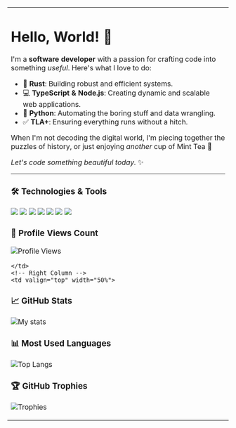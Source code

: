<table>
  <tr>
    <!-- Left Column -->
    <td valign="top" width="50%">

# Hello, World! 🌟

I'm a **software developer** with a passion for crafting code into something *useful*. Here's what I love to do:

- 🦀 **Rust**: Building robust and efficient systems.
- 💻 **TypeScript & Node.js**: Creating dynamic and scalable web applications.
- 🐍 **Python**: Automating the boring stuff and data wrangling.
- ✅ **TLA+**: Ensuring everything runs without a hitch.

When I'm not decoding the digital world, I'm piecing together the puzzles of history, or just enjoying *another* cup of Mint Tea 🍵

*Let's code something beautiful today.* ✨

---

### 🛠️ Technologies & Tools
![](https://img.shields.io/badge/OS-Linux-informational?style=flat&logo=linux&logoColor=white&color=2bbc8a)
![](https://img.shields.io/badge/Editor-VSCode-informational?style=flat&logo=visual-studio-code&logoColor=white&color=2bbc8a)
![](https://img.shields.io/badge/Language-Rust-informational?style=flat&logo=rust&logoColor=white&color=2bbc8a)
![](https://img.shields.io/badge/Language-TypeScript-informational?style=flat&logo=typescript&logoColor=white&color=2bbc8a)
![](https://img.shields.io/badge/Runtime-Node.js-informational?style=flat&logo=node-dot-js&logoColor=white&color=2bbc8a)
![](https://img.shields.io/badge/Language-Python-informational?style=flat&logo=python&logoColor=white&color=2bbc8a)
![](https://img.shields.io/badge/Method-Formal_Verification-informational?style=flat&color=2bbc8a)

### 👀 Profile Views Count
![Profile Views](https://komarev.com/ghpvc/?username=younes-io)


    </td>
    <!-- Right Column -->
    <td valign="top" width="50%">

### 📈 GitHub Stats
![My stats](https://github-readme-stats.vercel.app/api?username=younes-io&show_icons=true&theme=radical)

### 📊 Most Used Languages
![Top Langs](https://github-readme-stats.vercel.app/api/top-langs/?username=younes-io&layout=compact&theme=radical)

### 🏆 GitHub Trophies
![Trophies](https://github-profile-trophy.vercel.app/?username=younes-io)


  </tr>
</table>
